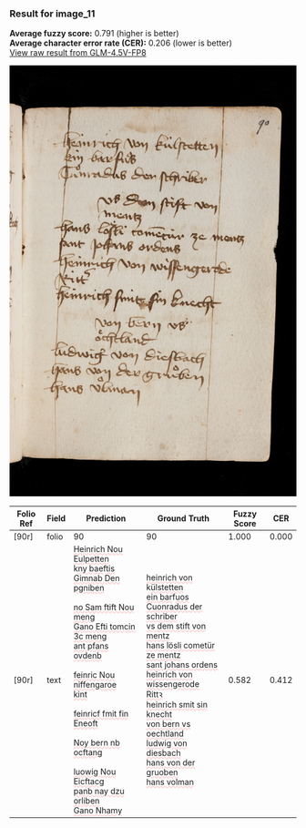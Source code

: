 ### Result for image_11
**Average fuzzy score:** 0.791 (higher is better)<br>**Average character error rate (CER):** 0.206 (lower is better)<br>[View raw result from GLM-4.5V-FP8](https://github.com/RISE-UNIBAS/humanities_data_benchmark/blob/main/results/2025-10-24/T0299/request_T0299_image_11.json)

<img src="https://github.com/RISE-UNIBAS/humanities_data_benchmark/blob/main/benchmarks/medieval_manuscripts/images/image_11.jpg?raw=true" alt="image_11" width="800px">

<style>
.diff { text-decoration: underline; text-decoration-color: #ffcccc; text-decoration-style: wavy; }
</style>

| Folio Ref | Field | Prediction | Ground Truth | Fuzzy Score | CER |
|-----------|-------|------------|--------------|-------------|-----|
| [90r] | folio | 90 | 90 | 1.000 | 0.000 |
| [90r] | text | <span class="diff">Heinrich Nou Eulpetten<br></span>k<span class="diff">ny bae</span>f<span class="diff">tis<br>Gimnab Den p</span>g<span class="diff">niben<br><br>no Sam ftift Nou<br>men</span>g<span class="diff"><br>Gano Efti tomcin 3c men</span>g<span class="diff"><br>ant pfans ovdenb<br><br>feinric Nou niffengaroe<br>kint<br><br>feinricf fmit fin Eneoft<br><br>Noy bern nb<br>ocftang<br><br>luowig Nou Eicftacg<br>panb nay dzu orliben<br>Gano Nhamy</span> | <span class="diff">heinrich von </span>k<span class="diff">ülstetten<br> ein bar</span>f<span class="diff">uos<br> Cuonradus der schriber<br> vs dem stift von<br> mentz<br> hans lösli cometür ze mentz<br> sant johans ordens<br> heinrich von wissen</span>g<span class="diff">erode<br> Rittꝛ <br> heinrich smit sin knecht<br> von bern vs oechtland<br> ludwi</span>g<span class="diff"> von diesbach<br> hans von der </span>g<span class="diff">ruoben<br> hans volman</span> | 0.582 | 0.412 |
